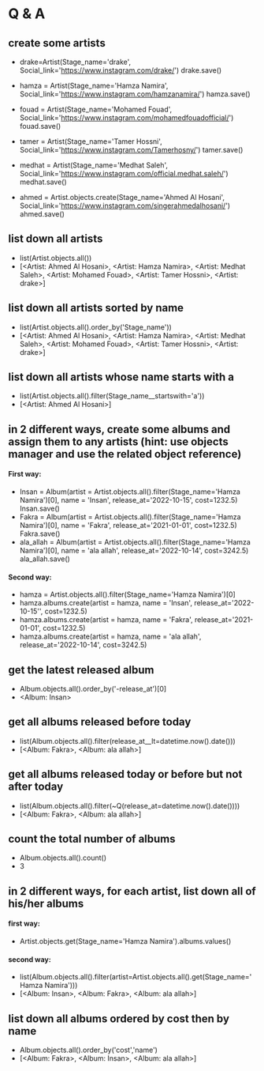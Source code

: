 # Q & A

## create some artists

- drake=Artist(Stage_name='drake', Social_link='https://www.instagram.com/drake/') drake.save()

- hamza = Artist(Stage_name='Hamza Namira', Social_link='https://www.instagram.com/hamzanamira/') hamza.save()

- fouad = Artist(Stage_name='Mohamed Fouad', Social_link='https://www.instagram.com/mohamedfouadofficial/') fouad.save()

- tamer = Artist(Stage_name='Tamer Hossni', Social_link='https://www.instagram.com/Tamerhosny/') tamer.save()

- medhat = Artist(Stage_name='Medhat Saleh', Social_link='https://www.instagram.com/official.medhat.saleh/') medhat.save()

- ahmed = Artist.objects.create(Stage_name='Ahmed Al Hosani', Social_link='https://www.instagram.com/singerahmedalhosani/') ahmed.save()

## list down all artists

- list(Artist.objects.all())
- [<Artist: Ahmed Al Hosani>, <Artist: Hamza Namira>, <Artist: Medhat Saleh>, <Artist: Mohamed Fouad>, <Artist: Tamer Hossni>, <Artist: drake>]
## list down all artists sorted by name

- list(Artist.objects.all().order_by('Stage_name')) 
- [<Artist: Ahmed Al Hosani>, <Artist: Hamza Namira>, <Artist: Medhat Saleh>, <Artist: Mohamed Fouad>, <Artist: Tamer Hossni>, <Artist: drake>]

## list down all artists whose name starts with a

- list(Artist.objects.all().filter(Stage_name__startswith='a')) 
- [<Artist: Ahmed Al Hosani>]

## in 2 different ways, create some albums and assign them to any artists (hint: use objects manager and use the related object reference)

#### First way:

- Insan = Album(artist = Artist.objects.all().filter(Stage_name='Hamza Namira')[0], name = 'Insan', release_at='2022-10-15', cost=1232.5) Insan.save()
- Fakra = Album(artist = Artist.objects.all().filter(Stage_name='Hamza Namira')[0], name = 'Fakra', release_at='2021-01-01', cost=1232.5) Fakra.save()
- ala_allah = Album(artist = Artist.objects.all().filter(Stage_name='Hamza Namira')[0], name = 'ala allah', release_at='2022-10-14', cost=3242.5) ala_allah.save()

#### Second way:

- hamza = Artist.objects.all().filter(Stage_name='Hamza Namira')[0]
- hamza.albums.create(artist = hamza, name = 'Insan', release_at='2022-10-15'', cost=1232.5)
- hamza.albums.create(artist = hamza, name = 'Fakra', release_at='2021-01-01', cost=1232.5)
- hamza.albums.create(artist = hamza, name = 'ala allah', release_at='2022-10-14', cost=3242.5)

## get the latest released album

- Album.objects.all().order_by('-release_at')[0]
- <Album: Insan>

## get all albums released before today

- list(Album.objects.all().filter(release_at__lt=datetime.now().date()))
- [<Album: Fakra>, <Album: ala allah>]

## get all albums released today or before but not after today

- list(Album.objects.all().filter(~Q(release_at=datetime.now().date())))
- [<Album: Fakra>, <Album: ala allah>]

## count the total number of albums

- Album.objects.all().count() 
- 3

## in 2 different ways, for each artist, list down all of his/her albums

#### first way:

- Artist.objects.get(Stage_name='Hamza Namira').albums.values()

#### second way:

- list(Album.objects.all().filter(artist=Artist.objects.all().get(Stage_name='Hamza Namira')))
- [<Album: Insan>, <Album: Fakra>, <Album: ala allah>]

## list down all albums ordered by cost then by name

- Album.objects.all().order_by('cost','name')
- [<Album: Fakra>, <Album: Insan>, <Album: ala allah>]
